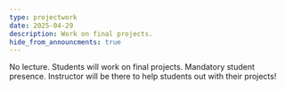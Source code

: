 ```yaml
---
type: projectwork
date: 2025-04-29
description: Work on final projects.
hide_from_announcments: true
---
```

No lecture. Students will work on final projects. Mandatory student presence. Instructor will be there to help students out with their projects!
